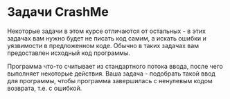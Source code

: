 # Задачи CrashMe

Некоторые задачи в этом курсе отличаются от остальных - в этих задачах вам нужно будет не писать код самим, а искать ошибки и уязвимости
в предложенном коде. Обычно в таких задачах вам предоставлен исходный код программы.

Программа что-то считывает из стандартного потока ввода, после чего выполняет некоторые действия. Ваша задача - подобрать такой ввод для программы, чтобы
программа завершилась с ненулевым кодом возврата, т.е. с ошибкой.
